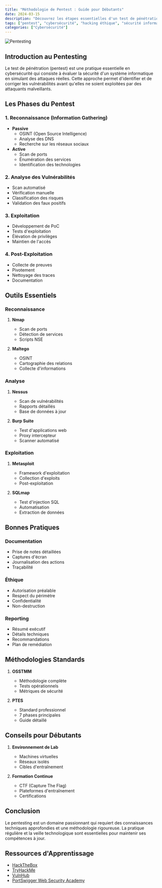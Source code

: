 ```yaml
---
title: "Méthodologie de Pentest : Guide pour Débutants"
date: 2024-03-15
description: "Découvrez les étapes essentielles d'un test de pénétration et les outils utilisés"
tags: ["pentest", "cybersécurité", "hacking éthique", "sécurité informatique"]
categories: ["Cybersécurité"]
---
```


![Pentesting](/images/cybersecurity/ethical-hacking.png)

## Introduction au Pentesting

Le test de pénétration (pentest) est une pratique essentielle en cybersécurité qui consiste à évaluer la sécurité d'un système informatique en simulant des attaques réelles. Cette approche permet d'identifier et de corriger les vulnérabilités avant qu'elles ne soient exploitées par des attaquants malveillants.

## Les Phases du Pentest

### 1. Reconnaissance (Information Gathering)
- **Passive**
  - OSINT (Open Source Intelligence)
  - Analyse des DNS
  - Recherche sur les réseaux sociaux
- **Active**
  - Scan de ports
  - Énumération des services
  - Identification des technologies

### 2. Analyse des Vulnérabilités
- Scan automatisé
- Vérification manuelle
- Classification des risques
- Validation des faux positifs

### 3. Exploitation
- Développement de PoC
- Tests d'exploitation
- Élévation de privilèges
- Maintien de l'accès

### 4. Post-Exploitation
- Collecte de preuves
- Pivotement
- Nettoyage des traces
- Documentation

## Outils Essentiels

### Reconnaissance
1. **Nmap**
   - Scan de ports
   - Détection de services
   - Scripts NSE

2. **Maltego**
   - OSINT
   - Cartographie des relations
   - Collecte d'informations

### Analyse
1. **Nessus**
   - Scan de vulnérabilités
   - Rapports détaillés
   - Base de données à jour

2. **Burp Suite**
   - Test d'applications web
   - Proxy intercepteur
   - Scanner automatisé

### Exploitation
1. **Metasploit**
   - Framework d'exploitation
   - Collection d'exploits
   - Post-exploitation

2. **SQLmap**
   - Test d'injection SQL
   - Automatisation
   - Extraction de données

## Bonnes Pratiques

### Documentation
- Prise de notes détaillées
- Captures d'écran
- Journalisation des actions
- Traçabilité

### Éthique
- Autorisation préalable
- Respect du périmètre
- Confidentialité
- Non-destruction

### Reporting
- Résumé exécutif
- Détails techniques
- Recommandations
- Plan de remédiation

## Méthodologies Standards

1. **OSSTMM**
   - Méthodologie complète
   - Tests opérationnels
   - Métriques de sécurité

2. **PTES**
   - Standard professionnel
   - 7 phases principales
   - Guide détaillé

## Conseils pour Débutants

1. **Environnement de Lab**
   - Machines virtuelles
   - Réseaux isolés
   - Cibles d'entraînement

2. **Formation Continue**
   - CTF (Capture The Flag)
   - Plateformes d'entraînement
   - Certifications

## Conclusion

Le pentesting est un domaine passionnant qui requiert des connaissances techniques approfondies et une méthodologie rigoureuse. La pratique régulière et la veille technologique sont essentielles pour maintenir ses compétences à jour.

## Ressources d'Apprentissage
- [HackTheBox](https://www.hackthebox.eu/)
- [TryHackMe](https://tryhackme.com/)
- [VulnHub](https://www.vulnhub.com/)
- [PortSwigger Web Security Academy](https://portswigger.net/web-security) 